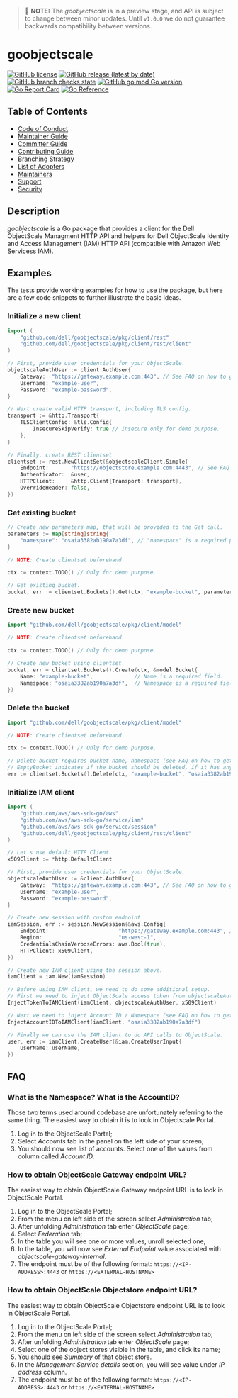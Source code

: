
> 🚧 **NOTE:** The *goobjectscale* is in a preview stage, and API is subject to change between minor updates. Until `v1.0.0` we do not guarantee backwards compatibility between versions.

# goobjectscale

[![GitHub license](https://img.shields.io/github/license/dell/goobjectscale)](https://github.com/dell/goobjectscale/blob/main/LICENSE)
[![GitHub release (latest by date)](https://img.shields.io/github/v/release/dell/goobjectscale)](https://github.com/dell/goobjectscale/releases/latest)
[![GitHub branch checks state](https://img.shields.io/github/checks-status/dell/goobjectscale/main)](https://github.com/dell/goobjectscale/actions)
[![GitHub go.mod Go version](https://img.shields.io/github/go-mod/go-version/dell/goobjectscale)](https://github.com/dell/goobjectscale/blob/main/go.mod)
[![Go Report Card](https://goreportcard.com/badge/github.com/dell/goobjectscale)](https://goreportcard.com/report/github.com/dell/goobjectscale)
[![Go Reference](https://pkg.go.dev/badge/github.com/dell/goobjectscale.svg)](https://pkg.go.dev/github.com/dell/goobjectscale)

## Table of Contents

* [Code of Conduct](./docs/CODE_OF_CONDUCT.md)
* [Maintainer Guide](./docs/MAINTAINER_GUIDE.md)
* [Committer Guide](./docs/COMMITTER_GUIDE.md)
* [Contributing Guide](./docs/CONTRIBUTING.md)
* [Branching Strategy](./docs/BRANCHING.md)
* [List of Adopters](./docs/ADOPTERS.md)
* [Maintainers](./docs/MAINTAINERS.md)
* [Support](./docs/SUPPORT.md)
* [Security](./docs/SECURITY.md)

## Description
_goobjectscale_ is a Go package that provides a client for the Dell ObjectScale Managment HTTP API and helpers for Dell ObjectScale Identity and Access Management (IAM) HTTP API (compatible with Amazon Web Servicess IAM).

## Examples
The tests provide working examples for how to use the package, but here are a few code snippets to further illustrate the basic ideas.

### Initialize a new client


```go
import (
	"github.com/dell/goobjectscale/pkg/client/rest"
	"github.com/dell/goobjectscale/pkg/client/rest/client"
)

// First, provide user credentials for your ObjectScale.
objectscaleAuthUser := client.AuthUser{
	Gateway:  "https://gateway.example.com:443", // See FAQ on how to get it.
	Username: "example-user",
	Password: "example-password",
}

// Next create valid HTTP transport, including TLS config.
transport := &http.Transport{
	TLSClientConfig: &tls.Config{
		InsecureSkipVerify: true // Insecure only for demo purpose.
	},
}

// Finally, create REST clientset
clientset := rest.NewClientSet(&objectscaleClient.Simple{
	Endpoint:       "https://objectstore.example.com:4443", // See FAQ on how to get it.
	Authenticator:  &user,
	HTTPClient:     &http.Client{Transport: transport},
	OverrideHeader: false,
})
```

### Get existing bucket

```go
// Create new parameters map, that will be provided to the Get call.
parameters := map[string]string{
	"namespace": "osaia3382ab190a7a3df", // "namespace" is a required parameter (see FAQ on how to get it).
}

// NOTE: Create clientset beforehand.

ctx := context.TODO() // Only for demo purpose.

// Get existing bucket.
bucket, err := clientset.Buckets().Get(ctx, "example-bucket", parameters)
```

### Create new bucket

```go
import "github.com/dell/goobjectscale/pkg/client/model"

// NOTE: Create clientset beforehand.

ctx := context.TODO() // Only for demo purpose.

// Create new bucket using clientset.
bucket, err = clientset.Buckets().Create(ctx, &model.Bucket{
	Name: "example-bucket",             // Name is a required field.
	Namespace: "osaia3382ab190a7a3df",  // Namespace is a required field.
})
```

### Delete the bucket

```go
import "github.com/dell/goobjectscale/pkg/client/model"

// NOTE: Create clientset beforehand.

ctx := context.TODO() // Only for demo purpose.

// Delete bucket requires bucket name, namespace (see FAQ on how to get it) and emptyBucket parameters.
// EmptyBucket indicates if the bucket should be deleted, if it has any objects.
err := clientset.Buckets().Delete(ctx, "example-bucket", "osaia3382ab190a7a3df", false)
```

### Initialize IAM client

```go
import (
	"github.com/aws/aws-sdk-go/aws"
	"github.com/aws/aws-sdk-go/service/iam"
	"github.com/aws/aws-sdk-go/service/session"
	"github.com/dell/goobjectscale/pkg/client/rest/client"
)

// Let's use default HTTP Client.
x509Client := *http.DefaultClient

// First, provide user credentials for your ObjectScale.
objectscaleAuthUser := &client.AuthUser{
	Gateway:  "https://gateway.example.com:443", // See FAQ on how to get it.
	Username: "example-user",
	Password: "example-password",
}

// Create new session with custom endpoint.
iamSession, err := session.NewSession(&aws.Config{
	Endpoint:                      "https://gateway.example.com:443", // See FAQ on how to get it.
	Region:                        "us-west-1",
	CredentialsChainVerboseErrors: aws.Bool(true),
	HTTPClient: x509Client,
})

// Create new IAM client using the session above.
iamClient = iam.New(iamSession)

// Before using IAM client, we need to do some additional setup.
// First we need to inject ObjectScale access token from objectscaleAuthUser structure.
InjectTokenToIAMClient(iamClient, objectscaleAuthUser, x509Client)

// Next we need to inject Account ID / Namespace (see FAQ on how to get it).
InjectAccountIDToIAMClient(iamClient, "osaia3382ab190a7a3df")

// Finally we can use the IAM client to do API calls to ObjectScale.
user, err := iamClient.CreateUser(&iam.CreateUserInput{
	UserName: userName,
})
```

## FAQ

### What is the Namespace? What is the AccountID?

Those two terms used around codebase are unfortunately referring to the same thing. The easiest way to obtain it is to look in Objectscale Portal.

1. Log in to the ObjectScale Portal;
2. Select *Accounts* tab in the panel on the left side of your screen;
3. You should now see list of accounts. Select one of the values from column called *Account ID*.

### How to obtain ObjectScale Gateway endpoint URL?

The easiest way to obtain ObjectScale Gateway endpoint URL is to look in ObjectScale Portal.

1. Log in to the ObjectScale Portal;
2. From the menu on left side of the screen select *Administration* tab;
3. After unfolding *Administration* tab enter *ObjectScale* page;
4. Select *Federation* tab;
5. In the table you will see one or more values, unroll selected one;
6. In the table, you will now see *External Endpoint* value associated with *objectscale-gateway-internal*.
7. The endpoint must be of the following format: `https://<IP-ADDRESS>:4443` or `https://<EXTERNAL-HOSTNAME>`

### How to obtain ObjectScale Objectstore endpoint URL?

The easiest way to obtain ObjectScale Objectstore endpoint URL is to look in ObjectScale Portal.


1. Log in to the ObjectScale Portal;
2. From the menu on left side of the screen select *Administration* tab;
3. After unfolding *Administration* tab enter *ObjectScale* page;
4. Select one of the object stores visible in the table, and click its name;
5. You should see *Summary* of that object store.
6. In the *Management Service details* section, you will see value under *IP address* column.
7. The endpoint must be of the following format: `https://<IP-ADDRESS>:4443` or `https://<EXTERNAL-HOSTNAME>`
